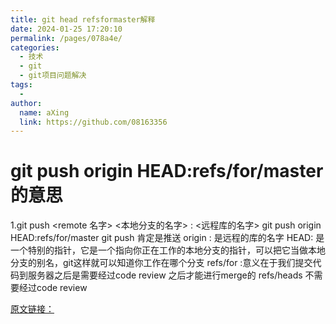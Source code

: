 ```yaml
---
title: git head refsformaster解释
date: 2024-01-25 17:20:10
permalink: /pages/078a4e/
categories:
  - 技术
  - git
  - git项目问题解决
tags:
  - 
author: 
  name: aXing
  link: https://github.com/08163356
---
```


# git push origin HEAD:refs/for/master 的意思

1.git push <remote 名字> <本地分支的名字> : <远程库的名字>
git push origin HEAD:refs/for/master
git push 肯定是推送
origin : 是远程的库的名字
HEAD: 是一个特别的指针，它是一个指向你正在工作的本地分支的指针，可以把它当做本地分支的别名，git这样就可以知道你工作在哪个分支
refs/for :意义在于我们提交代码到服务器之后是需要经过code review 之后才能进行merge的
refs/heads 不需要经过code review

[原文链接：](https://blog.csdn.net/u010312474/article/details/107915694)

<!-- more -->
